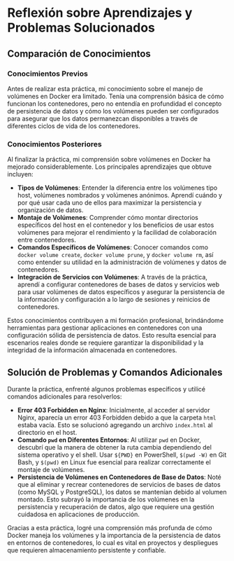 # Reflexión sobre Aprendizajes y Problemas Solucionados

## Comparación de Conocimientos

### Conocimientos Previos
Antes de realizar esta práctica, mi conocimiento sobre el manejo de volúmenes en Docker era limitado. Tenía una comprensión básica de cómo funcionan los contenedores, pero no entendía en profundidad el concepto de persistencia de datos y cómo los volúmenes pueden ser configurados para asegurar que los datos permanezcan disponibles a través de diferentes ciclos de vida de los contenedores.

### Conocimientos Posteriores
Al finalizar la práctica, mi comprensión sobre volúmenes en Docker ha mejorado considerablemente. Los principales aprendizajes que obtuve incluyen:

- **Tipos de Volúmenes**: Entender la diferencia entre los volúmenes tipo host, volúmenes nombrados y volúmenes anónimos. Aprendí cuándo y por qué usar cada uno de ellos para maximizar la persistencia y organización de datos.
- **Montaje de Volúmenes**: Comprender cómo montar directorios específicos del host en el contenedor y los beneficios de usar estos volúmenes para mejorar el rendimiento y la facilidad de colaboración entre contenedores.
- **Comandos Específicos de Volúmenes**: Conocer comandos como `docker volume create`, `docker volume prune`, y `docker volume rm`, así como entender su utilidad en la administración de volúmenes y datos de contenedores.
- **Integración de Servicios con Volúmenes**: A través de la práctica, aprendí a configurar contenedores de bases de datos y servicios web para usar volúmenes de datos específicos y asegurar la persistencia de la información y configuración a lo largo de sesiones y reinicios de contenedores.

Estos conocimientos contribuyen a mi formación profesional, brindándome herramientas para gestionar aplicaciones en contenedores con una configuración sólida de persistencia de datos. Esto resulta esencial para escenarios reales donde se requiere garantizar la disponibilidad y la integridad de la información almacenada en contenedores.

## Solución de Problemas y Comandos Adicionales

Durante la práctica, enfrenté algunos problemas específicos y utilicé comandos adicionales para resolverlos:

- **Error 403 Forbidden en Nginx**: Inicialmente, al acceder al servidor Nginx, aparecía un error 403 Forbidden debido a que la carpeta `html` estaba vacía. Esto se solucionó agregando un archivo `index.html` al directorio en el host.
- **Comando `pwd` en Diferentes Entornos**: Al utilizar `pwd` en Docker, descubrí que la manera de obtener la ruta cambia dependiendo del sistema operativo y el shell. Usar `${PWD}` en PowerShell, `$(pwd -W)` en Git Bash, y `$(pwd)` en Linux fue esencial para realizar correctamente el montaje de volúmenes.
- **Persistencia de Volúmenes en Contenedores de Base de Datos**: Noté que al eliminar y recrear contenedores de servicios de bases de datos (como MySQL y PostgreSQL), los datos se mantenían debido al volumen montado. Esto subrayó la importancia de los volúmenes en la persistencia y recuperación de datos, algo que requiere una gestión cuidadosa en aplicaciones de producción.

Gracias a esta práctica, logré una comprensión más profunda de cómo Docker maneja los volúmenes y la importancia de la persistencia de datos en entornos de contenedores, lo cual es vital en proyectos y despliegues que requieren almacenamiento persistente y confiable.

